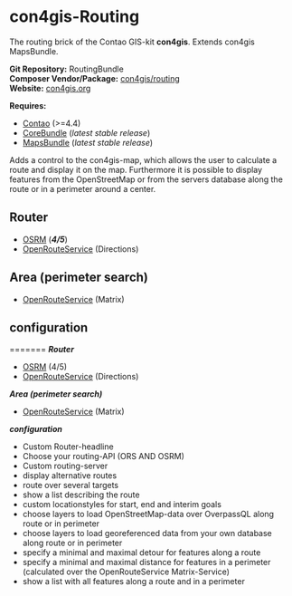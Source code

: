 con4gis-Routing
==============
The routing brick of the Contao GIS-kit **con4gis**. Extends con4gis MapsBundle.

**Git Repository:** RoutingBundle  
**Composer Vendor/Package:** [con4gis/routing](https://packagist.org/packages/con4gis/routing)  
**Website:** [con4gis.org](https://con4gis.org)

**Requires:**
- [Contao](https://github.com/contao/core) (>=4.4)   
- [CoreBundle](https://github.com/Kuestenschmiede/CoreBundle/releases) (*latest stable release*)
- [MapsBundle](https://github.com/Kuestenschmiede/MapsBundle/releases) (*latest stable release*)

Adds a control to the con4gis-map, which allows the user to calculate a route and display it on the map.
Furthermore it is possible to display features from the OpenStreetMap or from the servers database along the route or in a perimeter around a center.

## Router
- [OSRM](http://project-osrm.org/) (***4/5***)   
- [OpenRouteService](https://openrouteservice.org/) (Directions)

## Area (perimeter search)
- [OpenRouteService](https://openrouteservice.org/) (Matrix)

## configuration
=======
***Router***
- [OSRM](http://project-osrm.org/) (4/5)   
- [OpenRouteService](https://openrouteservice.org/) (Directions)

***Area (perimeter search)***
- [OpenRouteService](https://openrouteservice.org/) (Matrix)

***configuration***
- Custom Router-headline
- Choose your routing-API (ORS AND OSRM)
- Custom routing-server
- display alternative routes
- route over several targets
- show a list describing the route
- custom locationstyles for start, end and interim goals
- choose layers to load OpenStreetMap-data over OverpassQL along route or in perimeter
- choose layers to load georeferenced data from your own database along route or in perimeter
- specify a minimal and maximal detour for features along a route
- specify a minimal and maximal distance for features in a perimeter (calculated over the OpenRouteService Matrix-Service)
- show a list with all features along a route and in a perimeter

